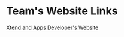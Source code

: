 # Team's Website Links



[Xtend and Apps Developer's Website][xtend-and-apps] 

[ xtend-and-apps ]: http://bhunt921.europe.ad.flextronics.com/XtendDeveloper/
